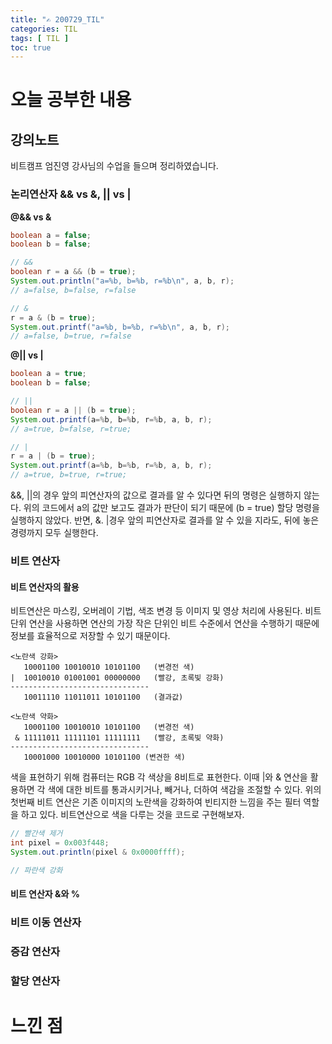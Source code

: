 ```yaml
---
title: "✍ 200729_TIL"
categories: TIL
tags: [ TIL ]
toc: true
---
```


# 오늘 공부한 내용

## 강의노트
비트캠프 엄진영 강사님의 수업을 들으며 정리하였습니다.



### 논리연산자 && vs &, || vs |

**@&& vs &**

```java
boolean a = false;
boolean b = false;

// &&
boolean r = a && (b = true);
System.out.println("a=%b, b=%b, r=%b\n", a, b, r);
// a=false, b=false, r=false

// &
r = a & (b = true);
System.out.printf("a=%b, b=%b, r=%b\n", a, b, r);
// a=false, b=true, r=false
```

**@|| vs |**

```java
boolean a = true;
boolean b = false;

// ||
boolean r = a || (b = true);
System.out.printf(a=%b, b=%b, r=%b, a, b, r);
// a=true, b=false, r=true;

// |
r = a | (b = true);
System.out.printf(a=%b, b=%b, r=%b, a, b, r);
// a=true, b=true, r=true;
```

&&, ||의 경우 앞의 피연산자의 값으로 결과를 알 수 있다면 뒤의 명령은 실행하지 않는다. 위의 코드에서 a의 값만 보고도 결과가 판단이 되기 때문에 (b = true) 할당 명령을 실행하지 않았다. 반면, &. |경우 앞의 피연산자로 결과를 알 수 있을 지라도, 뒤에 놓은 경령까지 모두 실행한다.



### 비트 연산자

#### 비트 연산자의 활용

비트연산은 마스킹, 오버레이 기법, 색조 변경 등 이미지 및 영상 처리에 사용된다. 비트 단위 연산을 사용하면 연산의 가장 작은 단위인 비트 수준에서 연산을 수행하기 때문에 정보를 효율적으로 저장할 수 있기 때문이다. 

```
<노란색 강화>
   10001100 10010010 10101100	(변경전 색)
|  10010010 01001001 00000000	(빨강, 초록빛 강화)
-------------------------------
   10011110 11011011 10101100	(결과값)
   
<노란색 약화>
   10001100 10010010 10101100   (변경전 색)
 & 11111011 11111101 11111111   (빨강, 초록빛 약화)
-------------------------------
   10001000 10010000 10101100 (변견한 색)
```

색을 표현하기 위해 컴퓨터는 RGB 각 색상을 8비트로 표현한다. 이때 |와 & 연산을 활용하면 각 색에 대한 비트를 통과시키거나, 빼거나, 더하여 색감을 조절할 수 있다. 위의 첫번째 비트 연산은 기존 이미지의 노란색을 강화하여 빈티지한 느낌을 주는 필터 역할을 하고 있다. 비트연산으로 색을 다루는 것을 코드로 구현해보자.

```java
// 빨간색 제거
int pixel = 0x003f448;
System.out.println(pixel & 0x0000ffff);

// 파란색 강화
```



#### 비트 연산자 &와 %



### 비트 이동 연산자





### 증감 연산자



### 할당 연산자







# 느낀 점

